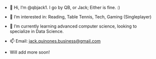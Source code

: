 - 👋 Hi, I’m @qbjack1. I go by QB, or Jack; Either is fine. :)

- 👀 I’m interested in: Reading, Table Tennis, Tech, Gaming (Singleplayer)

- 🌱 I’m currently learning advanced computer science, looking to specialize in Data Science.

- 📫 Email: jack.quinones.business@gmail.com

- Will add more soon!

<!---
qbjack1/qbjack1 is a ✨ special ✨ repository because its `README.md` (this file) appears on your GitHub profile.
You can click the Preview link to take a look at your changes.
--->
